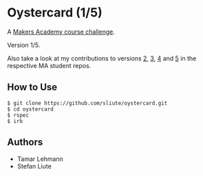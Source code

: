 # Oystercard (1/5)

A [Makers Academy course challenge](https://github.com/makersacademy).

Version 1/5.

Also take a look at my contributions to versions [2](https://github.com/rossbenzie/oystercard), [3](https://github.com/MicaW/oystercard), [4](https://github.com/sliute/oyster-card-challenge) and [5](https://github.com/bnzene/oystercard) in the respective MA student repos.

## How to Use
```
$ git clone https://github.com/sliute/oystercard.git
$ cd oystercard
$ rspec
$ irb
```

## Authors

* Tamar Lehmann
* Stefan Liute
